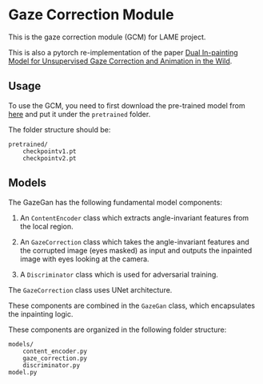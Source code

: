 # Gaze Correction Module

This is the gaze correction module (GCM) for LAME project.

This is also a pytorch re-implementation of the paper [Dual In-painting Model for Unsupervised Gaze Correction and Animation in the Wild](https://arxiv.org/abs/2008.03834).

## Usage

To use the GCM, you need to first download the pre-trained model from [here](https://drive.google.com/drive/folders/1mhuOYrjdSmYEcpyG2prtAcdELKVRu750?usp=sharing) and put it under the `pretrained` folder.

The folder structure should be:

```
pretrained/
    checkpointv1.pt
    checkpointv2.pt
```

## Models

The GazeGan has the following fundamental model components:
1. An `ContentEncoder` class which extracts angle-invariant features from the local region.

2. An `GazeCorrection` class which takes the angle-invariant features and the corrupted image (eyes masked) as input and outputs the inpainted image with eyes looking at the camera.

3. A `Discriminator` class which is used for adversarial training.


The `GazeCorrection` class uses UNet architecture.

These components are combined in the `GazeGan` class, which encapsulates the inpainting logic.

These components are organized in the following folder structure:

```
models/
    content_encoder.py
    gaze_correction.py
    discriminator.py
model.py
```

